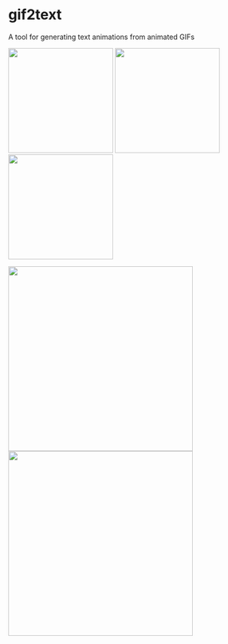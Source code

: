# gif2text
A tool for generating text animations from animated GIFs

<p float="left">
  <img src="https://media.giphy.com/media/S7KCMwSDbYp0aZmJVf/giphy.gif" height="210" />
  <img src="https://media.giphy.com/media/h8ySH84tMHuUKg0ORX/giphy.gif" height="210" />
  <img src="https://media.giphy.com/media/Uq44xvgxtvtsNoejSQ/giphy.gif" height="210" />
</p>
<p float="left">
  <img src="https://media.giphy.com/media/l5JI56dZ1UhnehgmdE/giphy.gif" height="370" />
  <img src="https://media.giphy.com/media/JohGkJxRiXkgq11Cl7/giphy.gif" height="370" />
</p>
